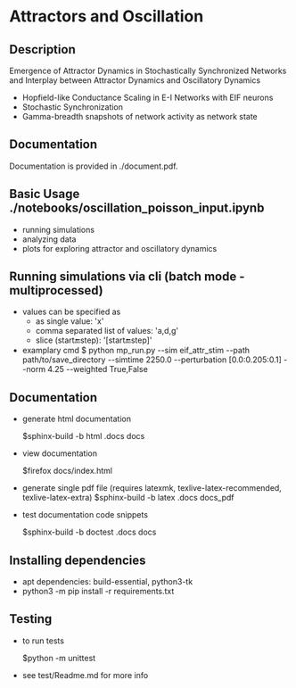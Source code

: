 # Attractors and Oscillation

## Description
Emergence of Attractor Dynamics in Stochastically Synchronized Networks 
and Interplay between Attractor Dynamics and Oscillatory Dynamics
- Hopfield-like Conductance Scaling in E-I Networks with EIF neurons
- Stochastic Synchronization
- Gamma-breadth snapshots of network activity as network state

## Documentation 
Documentation is provided in ./document.pdf.

## Basic Usage ./notebooks/oscillation_poisson_input.ipynb
- running simulations
- analyzing data
- plots for exploring attractor and oscillatory dynamics


## Running simulations via cli (batch mode - multiprocessed)
- values can be specified as
  - as single value:                  'x'
  - comma separated list of values:   'a,d,g'
  - slice (start:end:step):           '[start:end:step]' 
- examplary cmd 
    $ python mp_run.py --sim eif_attr_stim --path path/to/save_directory --simtime 2250.0 --perturbation [0.0:0.205:0.1] --norm 4.25 --weighted True,False

## Documentation
- generate html documentation

    $sphinx-build -b html .docs docs

- view documentation
    
    $firefox docs/index.html

- generate single pdf file (requires latexmk, texlive-latex-recommended, texlive-latex-extra)
    $sphinx-build -b latex .docs docs_pdf

- test documentation code snippets
    
    $sphinx-build -b doctest .docs docs


## Installing dependencies
- apt dependencies: build-essential, python3-tk
- python3 -m pip install -r requirements.txt

## Testing
- to run tests
    
    $python -m unittest

- see test/Readme.md for more info
